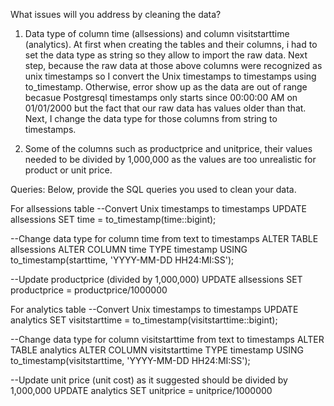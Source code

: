 What issues will you address by cleaning the data?
1. Data type of column time (allsessions) and column visitstarttime (analytics). At first when creating the tables and their columns, i had to set the data type as string so they allow to import the raw data. Next step, because the raw data at those above columns were recognized as unix timestamps so I convert the Unix timestamps to timestamps using to_timestamp. Otherwise, error show up as the data are out of range becasue Postgresql timestamps only starts since 00:00:00 AM on 01/01/2000 but the fact that our raw data has values older than that. Next, I change the data type for those columns from string to timestamps.

2. Some of the columns such as productprice and unitprice, their values needed to be divided by 1,000,000 as the values are too unrealistic for product or unit price.

Queries:
Below, provide the SQL queries you used to clean your data.

For allsessions table
--Convert Unix timestamps to timestamps
UPDATE allsessions
SET time = to_timestamp(time::bigint);

--Change data type for column time from text to timestamps
ALTER TABLE allsessions
ALTER COLUMN time TYPE timestamp 
USING to_timestamp(starttime, 'YYYY-MM-DD HH24:MI:SS');

--Update productprice (divided by 1,000,000)
UPDATE allsessions 
SET productprice = productprice/1000000

For analytics table
--Convert Unix timestamps to timestamps
UPDATE analytics 
SET visitstarttime = to_timestamp(visitstarttime::bigint);

--Change data type for column visitstarttime from text to timestamps
ALTER TABLE analytics
ALTER COLUMN visitstarttime TYPE timestamp 
USING to_timestamp(visitstarttime, 'YYYY-MM-DD HH24:MI:SS');

--Update unit price (unit cost) as it suggested should be divided by 1,000,000
UPDATE analytics 
SET unitprice = unitprice/1000000
